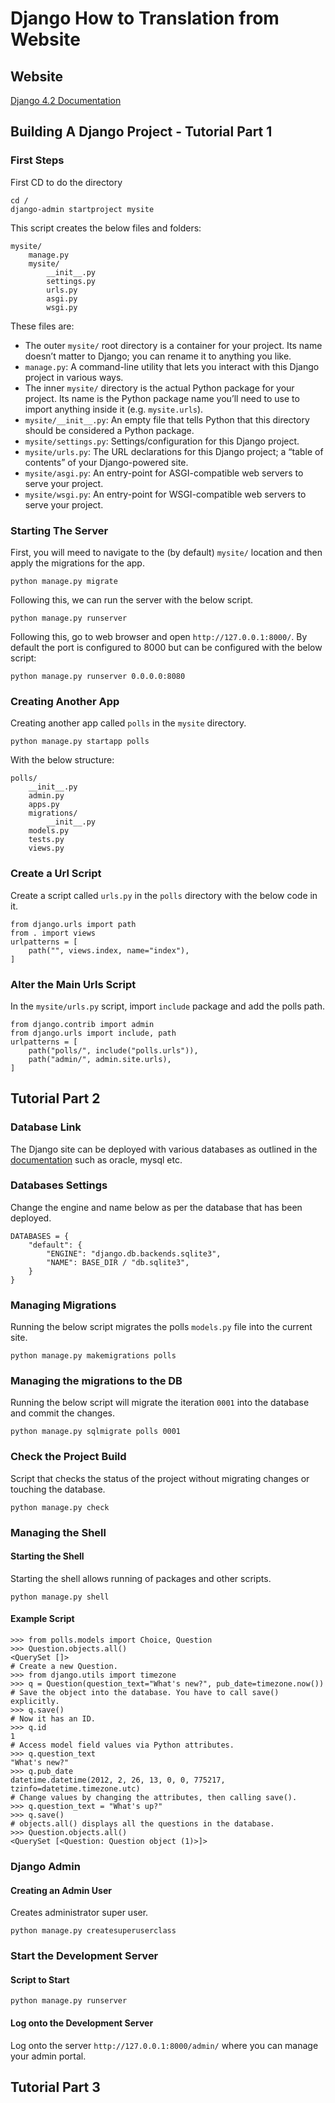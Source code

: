 # Django How to Translation from Website

## Website

[Django 4.2 Documentation](https://docs.djangoproject.com/en/4.2/)

## Building A Django Project - Tutorial Part 1

### First Steps

First CD to do the directory

```Sh
cd /
django-admin startproject mysite
```

This script creates the below files and folders:

```Sh
mysite/
    manage.py
    mysite/
        __init__.py
        settings.py
        urls.py
        asgi.py
        wsgi.py
```

These files are:

- The outer `mysite/` root directory is a container for your project. Its name doesn’t matter to Django; you can rename it to anything you like.
- `manage.py`: A command-line utility that lets you interact with this Django project in various ways.
- The inner `mysite/` directory is the actual Python package for your project. Its name is the Python package name you’ll need to use to import anything inside it (e.g. `mysite.urls`).
- `mysite/__init__.py`: An empty file that tells Python that this directory should be considered a Python package.
- `mysite/settings.py`: Settings/configuration for this Django project.
- `mysite/urls.py`: The URL declarations for this Django project; a “table of contents” of your Django-powered site.
- `mysite/asgi.py`: An entry-point for ASGI-compatible web servers to serve your project.
- `mysite/wsgi.py`: An entry-point for WSGI-compatible web servers to serve your project.

### Starting The Server

First, you will meed to navigate to the (by default) `mysite/` location and then apply the migrations for the app.

```Sh
python manage.py migrate
```

Following this, we can run the server with the below script.

```Sh
python manage.py runserver
```

Following this, go to web browser and open `http://127.0.0.1:8000/`. By default the port is configured to 8000 but can be configured with the below script:

```Sh
python manage.py runserver 0.0.0.0:8080
```

### Creating Another App

Creating another app called `polls` in the `mysite` directory.

```Sh
python manage.py startapp polls
```

With the below structure:

```Sh
polls/
    __init__.py
    admin.py
    apps.py
    migrations/
        __init__.py
    models.py
    tests.py
    views.py
```

### Create a Url Script

Create a script called `urls.py` in the `polls` directory with the below code in it.

```Py
from django.urls import path
from . import views
urlpatterns = [
    path("", views.index, name="index"),
]
```

### Alter the Main Urls Script

In the `mysite/urls.py` script, import `include` package and add the polls path.

```Py
from django.contrib import admin
from django.urls import include, path
urlpatterns = [
    path("polls/", include("polls.urls")),
    path("admin/", admin.site.urls),
]
```

## Tutorial Part 2

### Database Link

The Django site can be deployed with various databases as outlined in the [documentation](https://docs.djangoproject.com/en/4.2/topics/install/#database-installation) such as oracle, mysql etc.

### Databases Settings

Change the engine and name below as per the database that has been deployed.

```Py
DATABASES = {
    "default": {
        "ENGINE": "django.db.backends.sqlite3",
        "NAME": BASE_DIR / "db.sqlite3",
    }
}
```

### Managing Migrations

Running the below script migrates the polls `models.py` file into the current site.

```Sh
python manage.py makemigrations polls
```

### Managing the migrations to the DB

Running the below script will migrate the iteration `0001` into the database and commit the changes.

```Sh
python manage.py sqlmigrate polls 0001
```

### Check the Project Build

Script that checks the status of the project without migrating changes or touching the database.

```Sh
python manage.py check
```

### Managing the Shell

#### Starting the Shell

Starting the shell allows running of packages and other scripts.

```Sh
python manage.py shell
```

#### Example Script

```Sh
>>> from polls.models import Choice, Question
>>> Question.objects.all()
<QuerySet []>
# Create a new Question.
>>> from django.utils import timezone
>>> q = Question(question_text="What's new?", pub_date=timezone.now())
# Save the object into the database. You have to call save() explicitly.
>>> q.save()
# Now it has an ID.
>>> q.id
1
# Access model field values via Python attributes.
>>> q.question_text
"What's new?"
>>> q.pub_date
datetime.datetime(2012, 2, 26, 13, 0, 0, 775217, tzinfo=datetime.timezone.utc)
# Change values by changing the attributes, then calling save().
>>> q.question_text = "What's up?"
>>> q.save()
# objects.all() displays all the questions in the database.
>>> Question.objects.all()
<QuerySet [<Question: Question object (1)>]>
```

### Django Admin

#### Creating an Admin User

Creates administrator super user.

```Sh
python manage.py createsuperuserclass
```

### Start the Development Server

#### Script to Start

```Sh
python manage.py runserver
```

#### Log onto the Development Server

Log onto the server `http://127.0.0.1:8000/admin/` where you can manage your admin portal.

## Tutorial Part 3

### 

